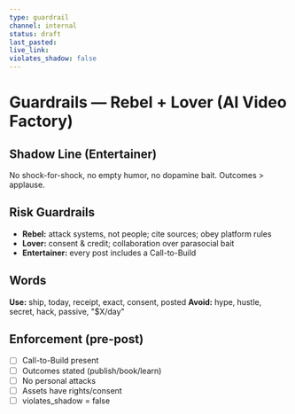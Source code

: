 ```yaml
---
type: guardrail
channel: internal
status: draft
last_pasted:
live_link:
violates_shadow: false
---
```


# Guardrails — Rebel + Lover (AI Video Factory)

## Shadow Line (Entertainer)

No shock-for-shock, no empty humor, no dopamine bait. Outcomes > applause.

## Risk Guardrails

- **Rebel:** attack systems, not people; cite sources; obey platform rules
- **Lover:** consent & credit; collaboration over parasocial bait
- **Entertainer:** every post includes a Call-to-Build

## Words

**Use:** ship, today, receipt, exact, consent, posted
**Avoid:** hype, hustle, secret, hack, passive, "$X/day"

## Enforcement (pre-post)

- [ ] Call-to-Build present
- [ ] Outcomes stated (publish/book/learn)
- [ ] No personal attacks
- [ ] Assets have rights/consent
- [ ] violates_shadow = false
